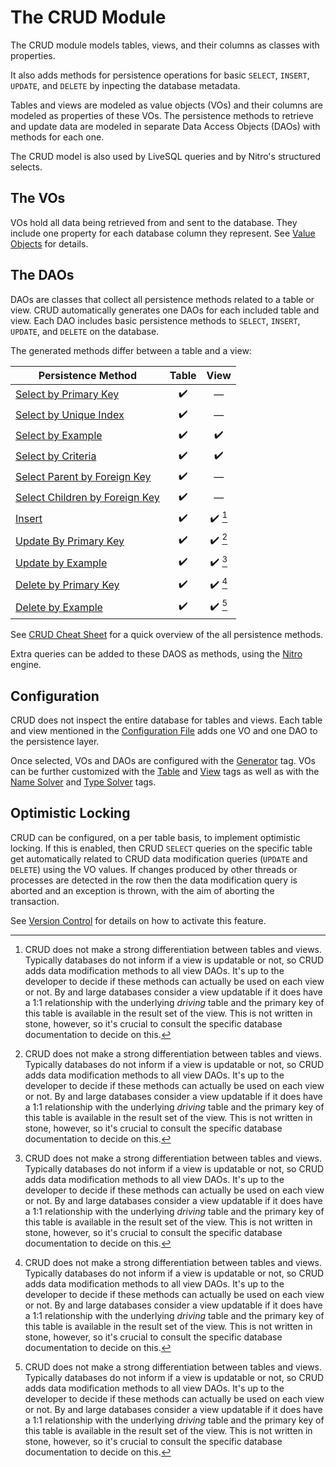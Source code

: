 # The CRUD Module

The CRUD module models tables, views, and their columns as classes with properties.

It also adds methods for persistence operations for basic `SELECT`, `INSERT`, `UPDATE`, and `DELETE`
by inpecting the database metadata.

Tables and views are modeled as value objects (VOs) and their columns are modeled as properties of these VOs. 
The persistence methods to retrieve and update data are modeled in separate Data Access Objects (DAOs) with
methods for each one.

The CRUD model is also used by LiveSQL queries and by Nitro's structured selects.


## The VOs

VOs hold all data being retrieved from and sent to the database. They include one property for each database column
they represent. See [Value Objects](./value-objects.md) for details.


## The DAOs

DAOs are classes that collect all persistence methods related to a table or view. CRUD automatically generates one DAOs
for each included table and view. Each DAO includes basic persistence methods to `SELECT`, `INSERT`, `UPDATE`, and `DELETE`
on the database.

The generated methods differ between a table and a view:

| Persistence Method | Table | View |
| -- | :--: | :--: |
| [Select by Primary Key](./select-by-primary-key.md) | :heavy_check_mark: | &mdash; |
| [Select by Unique Index](./select-by-unique-index.md) | :heavy_check_mark: | &mdash; |
| [Select by Example](./select-by-example.md) | :heavy_check_mark: | :heavy_check_mark: |
| [Select by Criteria](./select-by-criteria.md) | :heavy_check_mark: | :heavy_check_mark: |
| [Select Parent by Foreign Key](./select-parent-by-foreign-key.md) | :heavy_check_mark: | &mdash; |
| [Select Children by Foreign Key](./select-children-by-foreign-key.md) | :heavy_check_mark: | &mdash; |
| [Insert](./insert.md) | :heavy_check_mark: | :heavy_check_mark: [^1] |
| [Update By Primary Key](./update-by-prima-key.md) | :heavy_check_mark: | :heavy_check_mark: [^1] |
| [Update by Example](./update-by-example.md) | :heavy_check_mark: | :heavy_check_mark: [^1] |
| [Delete by Primary Key](./delete-by-primary-key.md) | :heavy_check_mark: | :heavy_check_mark: [^1] |
| [Delete by Example](./delete-by-example.md) | :heavy_check_mark: | :heavy_check_mark: [^1] |

[^1]: CRUD does not make a strong differentiation between tables and views. Typically databases do not inform 
if a view is updatable or not, so CRUD adds data modification methods to all view DAOs. It's up to the developer
to decide if these methods can actually be used on each view or not. By and large databases consider a view 
updatable if it does have a 1:1 relationship with the underlying *driving* table and the primary key of this 
table is available in the result set of the view. This is not written in stone, however, so it's crucial to 
consult the specific database documentation to decide on this.

See [CRUD Cheat Sheet](./crud-cheat-sheet.md) for a quick overview of the all persistence methods.

Extra queries can be added to these DAOS as methods, using the [Nitro](../nitro/nitro.md) engine.


## Configuration

CRUD does not inspect the entire database for tables and views. Each table and view mentioned in the
[Configuration File](../config/configuration-file-structure.md) adds one VO and one DAO to the persistence layer.

Once selected, VOs and DAOs are configured with the [Generator](../config/tags/mybatis-spring.md) tag. VOs can be
further customized with the [Table](../config/tags/table.md) and [View](../config/tags/view.md) tags as well as 
with the [Name Solver](../config/tags/name-solver.md) and [Type Solver](../config/tags/type-solver.md) tags.


## Optimistic Locking

CRUD can be configured, on a per table basis, to implement optimistic locking. If this is enabled, then CRUD `SELECT` queries
on the specific table get automatically related to CRUD data modification queries (`UPDATE` and `DELETE`) using the VO values. 
If changes produced by other threads or processes are detected in the row then the data modification query is aborted and an
exception is thrown, with the aim of aborting the transaction.

See [Version Control](../config/tags/version-control-column.md) for details on how to activate this feature.





